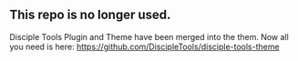 ## This repo is no longer used.

Disciple Tools Plugin and Theme have been merged into the them. Now all you need is here: https://github.com/DiscipleTools/disciple-tools-theme 
